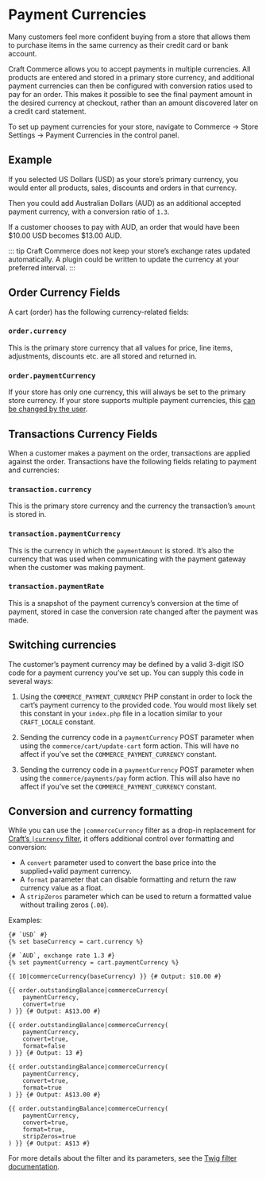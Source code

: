 # Payment Currencies

Many customers feel more confident buying from a store that allows them to purchase items in the same currency as their credit card or bank account.

Craft Commerce allows you to accept payments in multiple currencies. All products are entered and stored in a primary store currency, and additional payment currencies can then be configured with conversion ratios used to pay for an order. This makes it possible to see the final payment amount in the desired currency at checkout, rather than an amount discovered later on a credit card statement.

To set up payment currencies for your store, navigate to Commerce → Store Settings → Payment Currencies in the control panel.

## Example

If you selected US Dollars (USD) as your store’s primary currency, you would enter all products, sales, discounts and orders in that currency.

Then you could add Australian Dollars (AUD) as an additional accepted payment currency, with a conversion ratio of `1.3`.

If a customer chooses to pay with AUD, an order that would have been $10.00 USD becomes $13.00 AUD.

::: tip
Craft Commerce does not keep your store’s exchange rates updated automatically. A plugin could be written to update the currency at your preferred interval.
:::

## Order Currency Fields

A cart (order) has the following currency-related fields:

### `order.currency`

This is the primary store currency that all values for price, line items, adjustments, discounts etc. are all stored and returned in.

### `order.paymentCurrency`

If your store has only one currency, this will always be set to the primary store currency. If your store supports multiple payment currencies, this [can be changed by the user](#switching-currencies).

## Transactions Currency Fields

When a customer makes a payment on the order, transactions are applied against the order. Transactions have the following fields relating to payment and currencies:

### `transaction.currency`

This is the primary store currency and the currency the transaction’s `amount` is stored in.

### `transaction.paymentCurrency`

This is the currency in which the `paymentAmount` is stored. It’s also the currency that was used when communicating with the payment gateway when the customer was making payment.

### `transaction.paymentRate`

This is a snapshot of the payment currency’s conversion at the time of payment, stored in case the conversion rate changed after the payment was made.

## Switching currencies

The customer’s payment currency may be defined by a valid 3-digit ISO code for a payment currency you’ve set up. You can supply this code in several ways:

1. Using the `COMMERCE_PAYMENT_CURRENCY` PHP constant in order to lock the cart’s payment currency to the provided code. You would most likely set this constant in your `index.php` file in a location similar to your `CRAFT_LOCALE` constant.

2. Sending the currency code in a `paymentCurrency` POST parameter when using the `commerce/cart/update-cart` form action. This will have no affect if you’ve set the `COMMERCE_PAYMENT_CURRENCY` constant.

3. Sending the currency code in a `paymentCurrency` POST parameter when using the `commerce/payments/pay` form action. This will also have no affect if you’ve set the `COMMERCE_PAYMENT_CURRENCY` constant.

## Conversion and currency formatting

While you can use the `|commerceCurrency` filter as a drop-in replacement for [Craft’s `|currency` filter](https://craftcms.com/docs/3.x/dev/filters.html#currency), it offers additional control over formatting and conversion:

- A `convert` parameter used to convert the base price into the supplied+valid payment currency.
- A `format` parameter that can disable formatting and return the raw currency value as a float.
- A `stripZeros` parameter which can be used to return a formatted value without trailing zeros (`.00`).

Examples:

```twig
{# `USD` #}
{% set baseCurrency = cart.currency %}

{# `AUD`, exchange rate 1.3 #}
{% set paymentCurrency = cart.paymentCurrency %}

{{ 10|commerceCurrency(baseCurrency) }} {# Output: $10.00 #}

{{ order.outstandingBalance|commerceCurrency(
    paymentCurrency,
    convert=true
) }} {# Output: A$13.00 #}

{{ order.outstandingBalance|commerceCurrency(
    paymentCurrency,
    convert=true,
    format=false
) }} {# Output: 13 #}

{{ order.outstandingBalance|commerceCurrency(
    paymentCurrency,
    convert=true,
    format=true
) }} {# Output: A$13.00 #}

{{ order.outstandingBalance|commerceCurrency(
    paymentCurrency,
    convert=true,
    format=true,
    stripZeros=true
) }} {# Output: A$13 #}
```

For more details about the filter and its parameters, see the [Twig filter documentation](twig-filters.md#commercecurrency).
